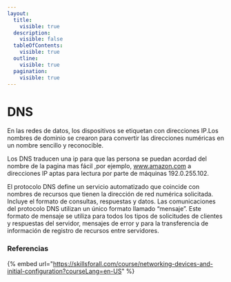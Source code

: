 ```yaml
---
layout:
  title:
    visible: true
  description:
    visible: false
  tableOfContents:
    visible: true
  outline:
    visible: true
  pagination:
    visible: true
---
```


# DNS

En las redes de datos, los dispositivos se etiquetan con direcciones IP.Los nombres de dominio se crearon para convertir las direcciones numéricas en un nombre sencillo y reconocible.

Los DNS traducen una ip para que las persona se puedan acordad del nombre de la pagina mas fácil ,por ejemplo, www.amazon.com a direcciones IP aptas para lectura por parte de máquinas 192.0.255.102.

El protocolo DNS define un servicio automatizado que coincide con nombres de recursos que tienen la dirección de red numérica solicitada. Incluye el formato de consultas, respuestas y datos. Las comunicaciones del protocolo DNS utilizan un único formato llamado “mensaje”. Este formato de mensaje se utiliza para todos los tipos de solicitudes de clientes y respuestas del servidor, mensajes de error y para la transferencia de información de registro de recursos entre servidores.



### Referencias

{% embed url="https://skillsforall.com/course/networking-devices-and-initial-configuration?courseLang=en-US" %}
